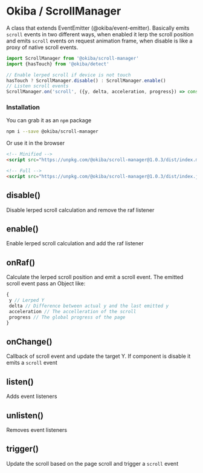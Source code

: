 

# Okiba / ScrollManager
A class that extends EventEmitter (@okiba/event-emitter). Basically emits `scroll` events in two different ways, when enabled it lerp the scroll position and emits `scroll` events on request animation frame, when disable is like a proxy of native scroll events.




```javascript
import ScrollManager from '@okiba/scroll-manager'
import {hasTouch} from '@okiba/detect'

// Enable lerped scroll if device is not touch
hasTouch ? ScrollManager.disable() : ScrollManager.enable()
// Listen scroll events
ScrollManager.on('scroll', ({y, delta, acceleration, progress}) => console.log(y, delta, acceleration, progress))
```



### Installation

You can grab it as an `npm` package 
```bash
npm i --save @okiba/scroll-manager
```

Or use it in the browser
```html
<!-- Minified -->
<script src="https://unpkg.com/@okiba/scroll-manager@1.0.3/dist/index.min.js"></script>

<!-- Full -->
<script src="https://unpkg.com/@okiba/scroll-manager@1.0.3/dist/index.js"></script>
```




## disable()


Disable lerped scroll calculation and remove the raf listener







## enable()


Enable lerped scroll calculation and add the raf listener







## onRaf()


Calculate the lerped scroll position and emit a scroll event.
The emitted scroll event pass an Object like:
```javascript
{
 y // Lerped Y
 delta // Difference between actual y and the last emitted y
 acceleration // The accelleration of the scroll
 progress // The global progress of the page
}
```







## onChange()


Callback of scroll event and update the target Y. If component is disable it emits a `scroll` event







## listen()


Adds event listeners







## unlisten()


Removes event listeners







## trigger()


Update the scroll based on the page scroll and trigger a `scroll` event






